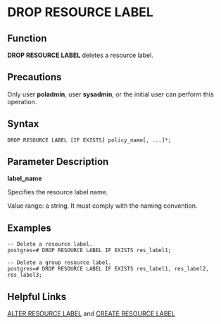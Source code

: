 # DROP RESOURCE LABEL<a name="EN-US_TOPIC_0306525307"></a>

## Function<a name="en-us_topic_0059777864_s9274542cc63647ee9a7ed300d5e21524"></a>

**DROP RESOURCE LABEL**  deletes a resource label.

## Precautions<a name="en-us_topic_0059777864_scf0935dc3ada4baa9a77f7734edb20bb"></a>

Only user  **poladmin**, user  **sysadmin**, or the initial user can perform this operation.

## Syntax<a name="en-us_topic_0059777864_sd069c15075874e97a7d0b18af750ad9d"></a>

```
DROP RESOURCE LABEL [IF EXISTS] policy_name[, ...]*;
```

## Parameter Description<a name="en-us_topic_0059777864_s1953ecf1c57a4c40b14f51b63062737c"></a>

**label\_name**

Specifies the resource label name.

Value range: a string. It must comply with the naming convention.

## Examples<a name="en-us_topic_0059777864_s0f84a315f2804403a4545fd742d2e09d"></a>

```
-- Delete a resource label.
postgres=# DROP RESOURCE LABEL IF EXISTS res_label1;

-- Delete a group resource label.
postgres=# DROP RESOURCE LABEL IF EXISTS res_label1, res_label2, res_label3;
```

## Helpful Links<a name="en-us_topic_0059778399_s41faee269a414537919479fb56fc5a4d"></a>

[ALTER RESOURCE LABEL](alter-resource-label.md)  and  [CREATE RESOURCE LABEL](create-resource-label.md)

